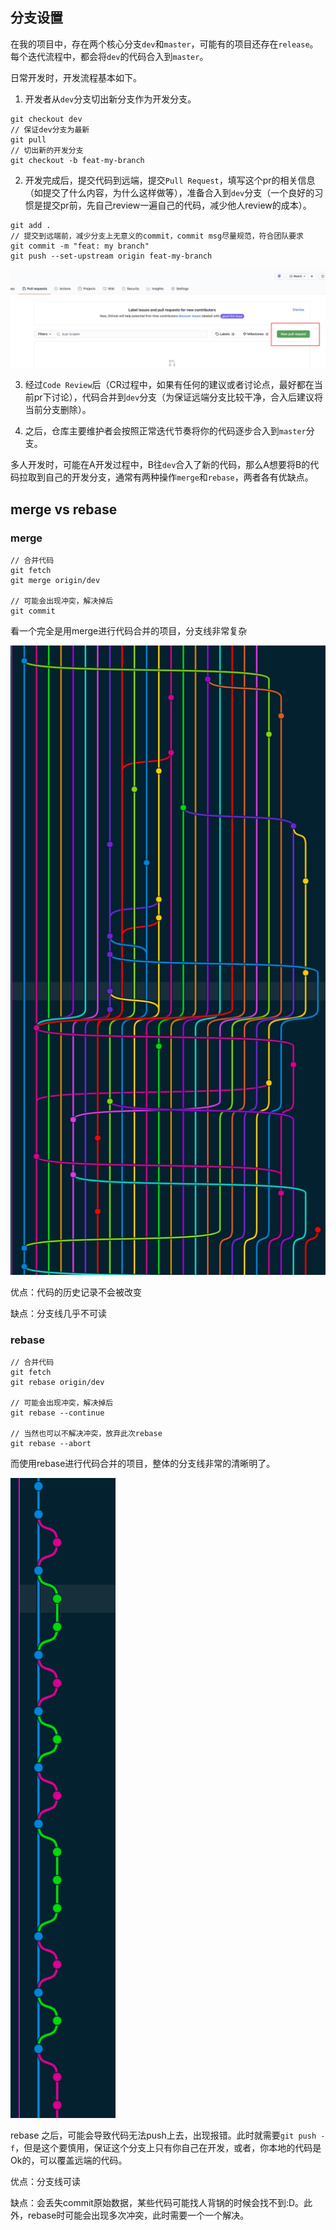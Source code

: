 
## 分支设置
在我的项目中，存在两个核心分支`dev`和`master`，可能有的项目还存在`release`。每个迭代流程中，都会将`dev`的代码合入到`master`。

日常开发时，开发流程基本如下。

1. 开发者从`dev`分支切出新分支作为开发分支。

```
git checkout dev
// 保证dev分支为最新
git pull
// 切出新的开发分支
git checkout -b feat-my-branch
```

2. 开发完成后，提交代码到远端，提交`Pull Request`，填写这个pr的相关信息（如提交了什么内容，为什么这样做等），准备合入到`dev`分支（一个良好的习惯是提交pr前，先自己review一遍自己的代码，减少他人review的成本）。
```
git add .
// 提交到远端前，减少分支上无意义的commit，commit msg尽量规范，符合团队要求
git commit -m "feat: my branch" 
git push --set-upstream origin feat-my-branch
```
![image](https://github.com/TGuoW/blog/blob/master/image/pr.jpg)

3. 经过`Code Review`后（CR过程中，如果有任何的建议或者讨论点，最好都在当前pr下讨论），代码合并到`dev`分支（为保证远端分支比较干净，合入后建议将当前分支删除）。

4. 之后，仓库主要维护者会按照正常迭代节奏将你的代码逐步合入到`master`分支。


多人开发时，可能在A开发过程中，B往`dev`合入了新的代码，那么A想要将B的代码拉取到自己的开发分支，通常有两种操作`merge`和`rebase`，两者各有优缺点。

## merge vs rebase

### merge

```
// 合并代码
git fetch
git merge origin/dev

// 可能会出现冲突，解决掉后
git commit
```
看一个完全是用merge进行代码合并的项目，分支线非常复杂

![image](https://github.com/TGuoW/blog/blob/master/image/git1.jpg)

优点：代码的历史记录不会被改变

缺点：分支线几乎不可读

### rebase 
```
// 合并代码
git fetch
git rebase origin/dev

// 可能会出现冲突，解决掉后
git rebase --continue

// 当然也可以不解决冲突，放弃此次rebase
git rebase --abort

```
而使用rebase进行代码合并的项目，整体的分支线非常的清晰明了。

![image](https://github.com/TGuoW/blog/blob/master/image/git2.png)

rebase 之后，可能会导致代码无法push上去，出现报错。此时就需要`git push -f`，但是这个要慎用，保证这个分支上只有你自己在开发，或者，你本地的代码是Ok的，可以覆盖远端的代码。

优点：分支线可读

缺点：会丢失commit原始数据，某些代码可能找人背锅的时候会找不到:D。此外，rebase时可能会出现多次冲突，此时需要一个一个解决。
